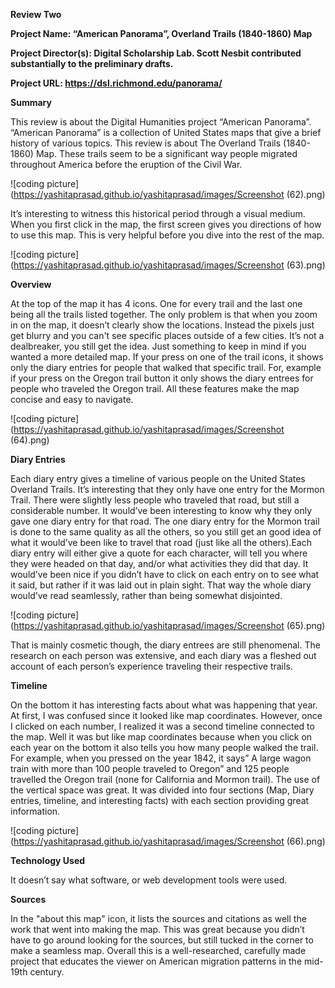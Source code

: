 **Review Two** 


**Project Name: “American Panorama”, Overland Trails (1840-1860) Map**


**Project Director(s): Digital Scholarship Lab. Scott Nesbit contributed substantially to the preliminary drafts.**


**Project URL: https://dsl.richmond.edu/panorama/**


**Summary**

This review is about the Digital Humanities project “American Panorama”. “American Panorama” is a collection of United States maps that give a brief history of various topics. This review is about The Overland Trails (1840-1860) Map. These trails seem to be a significant way people migrated throughout America before the eruption of the Civil War. 

![coding picture](https://yashitaprasad.github.io/yashitaprasad/images/Screenshot (62).png)

It’s interesting to witness this historical period through a visual medium. When you first click in the map, the first screen gives you directions of how to use this map. This is very helpful before you dive into the rest of the map. 

![coding picture](https://yashitaprasad.github.io/yashitaprasad/images/Screenshot (63).png)


**Overview**

At the top of the map it has 4 icons. One for every trail and the last one being all the trails listed together. The only problem is that when you zoom in on the map, it doesn’t clearly show the locations. Instead the pixels just get blurry and you can't see specific places outside of a few cities. It’s not a dealbreaker, you still get the idea. Just something to keep in mind if you wanted a more detailed map. If your press on one of the trail icons, it shows only the diary entries for people that walked that specific trail. For, example if your press on the Oregon trail button it only shows the diary entrees for people who traveled the Oregon trail. All these features make the map concise and easy to navigate. 

![coding picture](https://yashitaprasad.github.io/yashitaprasad/images/Screenshot (64).png)


**Diary Entries**

Each diary entry gives a timeline of various people on the United States Overland Trails. It’s interesting that they only have one entry for the Mormon Trail. There were slightly less people who traveled that road, but still a considerable number. It would’ve been interesting to know why they only gave one diary entry for that road. The one diary entry for the Mormon trail is done to the same quality as all the others, so you still get an good idea of what it would’ve been like to travel that road (just like all the others).Each diary entry will either give a quote for each character, will tell you where they were headed on that day, and/or what activities they did that day. It would’ve been nice if you didn’t have to click on each entry on to see what it said, but rather if it was laid out in plain sight. That way the whole diary would’ve read seamlessly, rather than being somewhat disjointed. 

![coding picture](https://yashitaprasad.github.io/yashitaprasad/images/Screenshot (65).png) 

That is mainly cosmetic though, the diary entrees are still phenomenal. The research on each person was extensive, and each diary was a fleshed out account of each person’s experience traveling their respective trails. 


**Timeline** 

On the bottom it has interesting facts about what was happening that year. At first, I was confused since it looked like map coordinates. However, once I clicked on each number, I realized it was a second timeline connected to the map. Well it was but like map coordinates because when you click on each year on the bottom it also tells you how many people walked the trail. For example, when you pressed on the year 1842, it says” A large wagon train with more than 100 people traveled to Oregon” and 125 people travelled the Oregon trail (none for California and Mormon trail). The use of the vertical space was great. It was divided into four sections (Map, Diary entries, timeline, and interesting facts) with each section providing great information. 

![coding picture](https://yashitaprasad.github.io/yashitaprasad/images/Screenshot (66).png)


**Technology Used**

It doesn’t say what software, or web development tools were used.  


**Sources** 

In the "about this map" icon, it lists the sources and citations as well the work that went into making the map. This was great because you didn’t have to go around looking for the sources, but still tucked in the corner to make a seamless map. Overall this is a well-researched, carefully made project that educates the viewer on American migration patterns in the mid-19th century. 
